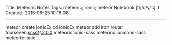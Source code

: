 Title: Meteoric Notes
Tags: meteoric; ionic; meteor
Notebook [t/j/o/y/c]: t
Created: 2015-06-25 10:16:08

------

meteor create ionicEx
cd ionicEx
meteor add iron:router fourseven:scss@2.0.0 meteoric:ionic-sass meteoric:ionicons-sass meteoric:ionic

